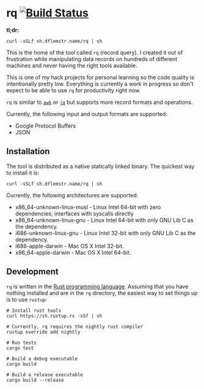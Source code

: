 # rq [![Build Status](https://travis-ci.org/dflemstr/rq.svg?branch=master)](https://travis-ci.org/dflemstr/rq)

**tl;dr:**

    curl -sSLf sh.dflemstr.name/rq | sh

This is the home of the tool called `rq` (record query).  I created it
out of frustration while manipulating data records on hundreds of
different machines and never having the right tools available.

This is one of my hack projects for personal learning so the code
quality is intentionally pretty low.  Everything is currently a work
in progress so don't expect to be able to use `rq` for productivity
right now.

`rq` is similar to [`awk`][awk] or [`jq`][jq] but supports more record
formats and operations.

Currently, the following input and output formats are supported:

  - Google Protocol Buffers
  - JSON

## Installation

The tool is distributed as a native statically linked binary.  The
quickest way to install it is:

    curl -sSLf sh.dflemstr.name/rq | sh

Currently, the following architectures are supported:

  - x86_64-unknown-linux-musl - Linux Intel 64-bit with zero
    dependencies; interfaces with syscalls directly
  - x86_64-unknown-linux-gnu - Linux Intel 64-bit with only GNU Lib C
    as the dependency.
  - i686-unknown-linux-gnu - Linux Intel 32-bit with only GNU Lib C as
    the dependency.
  - i686-apple-darwin - Mac OS X Intel 32-bit.
  - x86_64-apple-darwin - Mac OS X Intel 64-bit.

## Development

`rq` is written in the [Rust programming language][rust].  Assuming
that you have nothing installed and are in the `rq` directory, the
easiest way to set things up is to use `rustup`:

    # Install rust tools
    curl https://sh.rustup.rs -sSf | sh

    # Currently, rq requires the nightly rust compiler
    rustup override add nightly

    # Run tests
    cargo test

    # Build a debug executable
    cargo build

    # Build a release executable
    cargo build --release

[awk]: https://en.wikipedia.org/wiki/AWK
[jq]: https://stedolan.github.io/jq/
[rust]: https://www.rust-lang.org/
